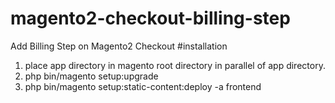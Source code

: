 # magento2-checkout-billing-step
Add Billing Step on Magento2 Checkout
#installation
1. place app directory in magento root directory in parallel of app directory.
2. php bin/magento setup:upgrade
3. php bin/magento setup:static-content:deploy -a frontend
